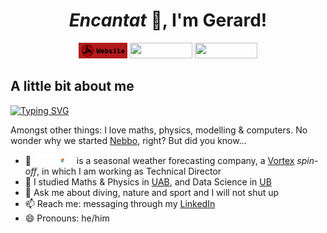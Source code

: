 <div align='center'>
  <h1> <i>Encantat</i> 👋, I'm Gerard! </h1>
  
  <a href="https://gcastro-98.github.io/"> <img height="25em" width="auto" src="img/my-page-badge.png" /></a> <!-- LINKEDIN --> <a href="https://www.linkedin.com/in/gcastro98/"> <img height="25em" width="100em" src="https://img.shields.io/badge/LinkedIn-0077B5?style=for-the-badge&logo=linkedin&logoColor=white" /></a> <!-- TWITTER --> <a href="https://twitter.com/gcastro_98"> <img height="25em" width="100em" src="https://img.shields.io/badge/Twitter-1DA1F2?style=for-the-badge&logo=twitter&logoColor=white" /></a>

</div>

## A little bit about me

[![Typing SVG](https://readme-typing-svg.demolab.com/?lines=I+am+Gerard!;Mathematician,+physicist...;...and+AI+geek)](https://git.io/typing-svg)

Amongst other things: I love maths, physics, modelling & computers. No wonder why we started [Nebbo](https://linkedin.com/company/nebbo-weather), right? But did you know... 

- 🔭 <a href="https://linkedin.com/company/nebbo-weather"><img src="img/logo-small-negative.png" alt="Nebbo" width="65"/></a> is a seasonal weather forecasting company, a [Vortex](https://www.linkedin.com/company/vortex/) _spin-off_, in which I am working as Technical Director 
- 🌱 I studied Maths & Physics in [UAB](https://www.uab.cat/web/estudiar/ehea-degrees/general-information/physics-mathematics-1216708259085.html?param1=1216795185845), and Data Science in [UB](https://mat.ub.edu/sciencedata/)
- 💬 Ask me about diving, nature and sport and I will not shut up 
- 📫 Reach me: messaging through my [LinkedIn](https://www.linkedin.com/in/gcastro98/)
- 😄 Pronouns: he/him

<!--
## Github stats

<img height="180em" src="https://github-readme-stats.vercel.app/api?username=gcastro-98&show_icons=true&hide_border=true&&count_private=true&include_all_commits=true" /> 
<!-- <img height="130em" src="https://github-readme-stats.vercel.app/api/top-langs/?username=gcastro-98"/> -->

<!--
Specifically, regarding my python most used packages, the following can be distinguished:

<img height="25em" src="https://img.shields.io/badge/Numpy-777BB4?style=for-the-badge&logo=numpy&logoColor=white"> <img height="25em" src="https://img.shields.io/badge/Pandas-2C2D72?style=for-the-badge&logo=pandas&logoColor=white"> <img height="25em" width="100em" src="https://docs.xarray.dev/en/stable/_static/dataset-diagram-logo.png" style="background-color:white"> <img height="25em" src="https://img.shields.io/badge/TensorFlow-FF6F00?style=for-the-badge&logo=TensorFlow&logoColor=white"> <img height="25em" src="https://img.shields.io/badge/SciPy-654FF0?style=for-the-badge&logo=SciPy&logoColor=white"> <img height="25em" src="https://img.shields.io/badge/scikit_learn-F7931E?style=for-the-badge&logo=scikit-learn&logoColor=white">
-->

<!-- ## My trophies --> 
<!-- <img height="180em" width="auto" src="https://github-profile-trophy.vercel.app/?username=gcastro-98"> -->

<!-- Badges: https://github.com/alexandresanlim/Badges4-README.md-Profile -->
<!-- Visitor badge: https://www.visitorbadge.io/ -->
<!-- For more badges... https://github.com/badges/shields -->
